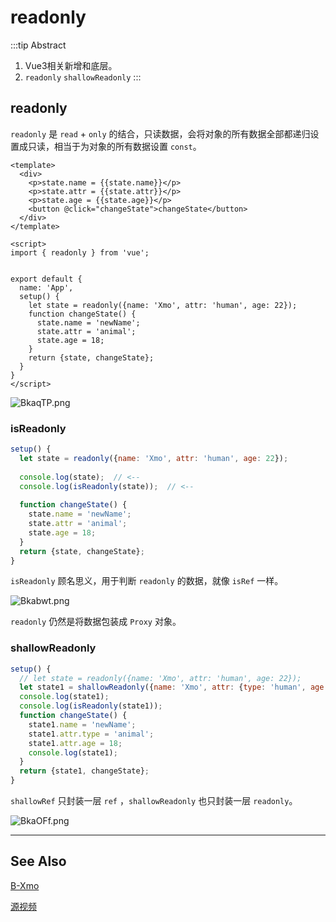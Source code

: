 # readonly
:::tip Abstract

1. Vue3相关新增和底层。
2. `readonly` `shallowReadonly`
:::

<!-- more -->

## readonly

`readonly` 是 `read` + `only` 的结合，只读数据，会将对象的所有数据全部都递归设置成只读，相当于为对象的所有数据设置 `const`。

```vue
<template>
  <div>
    <p>state.name = {{state.name}}</p>
    <p>state.attr = {{state.attr}}</p>
    <p>state.age = {{state.age}}</p>
    <button @click="changeState">changeState</button>
  </div>
</template>

<script>
import { readonly } from 'vue';


export default {
  name: 'App',
  setup() {
    let state = readonly({name: 'Xmo', attr: 'human', age: 22});
    function changeState() {
      state.name = 'newName';
      state.attr = 'animal';
      state.age = 18;
    }
    return {state, changeState};
  }
}
</script>
```

![BkaqTP.png](https://s1.ax1x.com/2020/10/23/BkaqTP.png)

### isReadonly

```javascript
setup() {
  let state = readonly({name: 'Xmo', attr: 'human', age: 22});
  
  console.log(state);  // <--
  console.log(isReadonly(state));  // <--
  
  function changeState() {
    state.name = 'newName';
    state.attr = 'animal';
    state.age = 18;
  }
  return {state, changeState};
}
```

`isReadonly` 顾名思义，用于判断 `readonly` 的数据，就像 `isRef` 一样。

![Bkabwt.png](https://s1.ax1x.com/2020/10/23/Bkabwt.png)

`readonly` 仍然是将数据包装成 `Proxy` 对象。

### shallowReadonly

```javascript
setup() {
  // let state = readonly({name: 'Xmo', attr: 'human', age: 22});
  let state1 = shallowReadonly({name: 'Xmo', attr: {type: 'human', age: 22}});
  console.log(state1);
  console.log(isReadonly(state1));
  function changeState() {
    state1.name = 'newName';
    state1.attr.type = 'animal';
    state1.attr.age = 18;
    console.log(state1);
  }
  return {state1, changeState};
}
```

`shallowRef` 只封装一层 `ref` ，`shallowReadonly` 也只封装一层 `readonly`。

![BkaOFf.png](https://s1.ax1x.com/2020/10/23/BkaOFf.png)

----

## See Also

[B-Xmo](https://dxmo.gitee.io/views/frontend/2020/Vue/Vue3-1.html#diff)

[源视频](https://www.bilibili.com/video/BV14k4y117LL)